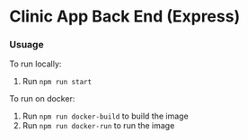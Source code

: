 # Clinic App Back End (Express)

### Usuage

To run locally:
1. Run `npm run start`

To run on docker:
1. Run `npm run docker-build` to build the image 
2. Run `npm run docker-run` to run the image